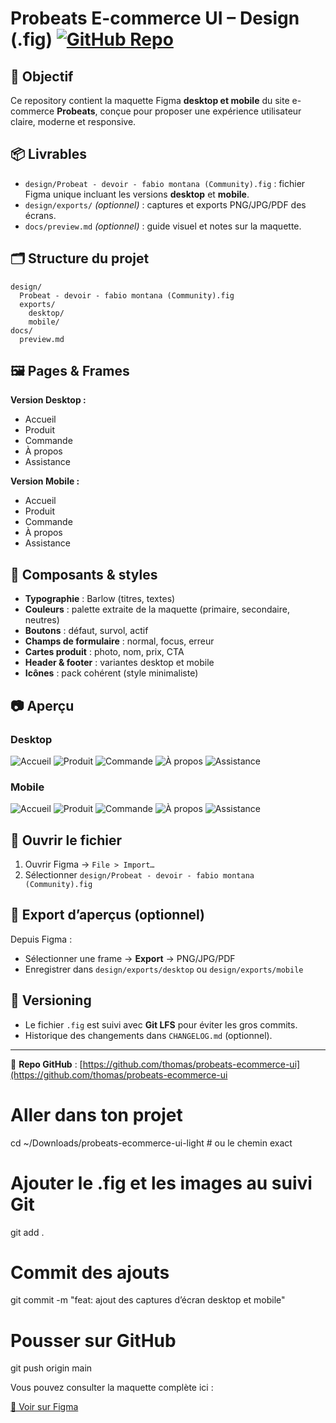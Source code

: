 # Probeats E-commerce UI – Design (.fig) [![GitHub Repo](https://img.shields.io/badge/GitHub-thomas%2Fprobeats--ecommerce--ui-blue?logo=github)](https://github.com/thomas/probeats-ecommerce-ui)

## 🎯 Objectif
Ce repository contient la maquette Figma **desktop et mobile** du site e-commerce **Probeats**, conçue pour proposer une expérience utilisateur claire, moderne et responsive.

## 📦 Livrables
- `design/Probeat - devoir - fabio montana (Community).fig` : fichier Figma unique incluant les versions **desktop** et **mobile**.
- `design/exports/` *(optionnel)* : captures et exports PNG/JPG/PDF des écrans.
- `docs/preview.md` *(optionnel)* : guide visuel et notes sur la maquette.

## 🗂 Structure du projet
```
design/
  Probeat - devoir - fabio montana (Community).fig
  exports/
    desktop/
    mobile/
docs/
  preview.md
```

## 🖼 Pages & Frames

**Version Desktop :**
- Accueil
- Produit
- Commande
- À propos
- Assistance

**Version Mobile :**
- Accueil
- Produit
- Commande
- À propos
- Assistance

## 🧩 Composants & styles
- **Typographie** : Barlow (titres, textes)
- **Couleurs** : palette extraite de la maquette (primaire, secondaire, neutres)
- **Boutons** : défaut, survol, actif
- **Champs de formulaire** : normal, focus, erreur
- **Cartes produit** : photo, nom, prix, CTA
- **Header & footer** : variantes desktop et mobile
- **Icônes** : pack cohérent (style minimaliste)

## 📷 Aperçu

### Desktop
![Accueil](design/exports/desktop/accueil.png)
![Produit](design/exports/desktop/produit.png)
![Commande](design/exports/desktop/commande.png)
![À propos](design/exports/desktop/apropos.png)
![Assistance](design/exports/desktop/assistance.png)

### Mobile
![Accueil](design/exports/mobile/accueil.png)
![Produit](design/exports/mobile/produit.png)
![Commande](design/exports/mobile/commande.png)
![À propos](design/exports/mobile/apropos.png)
![Assistance](design/exports/mobile/assistance.png)

## 🔎 Ouvrir le fichier
1. Ouvrir Figma → `File > Import…`
2. Sélectionner `design/Probeat - devoir - fabio montana (Community).fig`

## 🧰 Export d’aperçus (optionnel)
Depuis Figma :  
- Sélectionner une frame → **Export** → PNG/JPG/PDF  
- Enregistrer dans `design/exports/desktop` ou `design/exports/mobile`

## 🧱 Versioning
- Le fichier `.fig` est suivi avec **Git LFS** pour éviter les gros commits.
- Historique des changements dans `CHANGELOG.md` (optionnel).

---

📌 **Repo GitHub** : [https://github.com/thomas/probeats-ecommerce-ui](https://github.com/thomas/probeats-ecommerce-ui

# Aller dans ton projet
cd ~/Downloads/probeats-ecommerce-ui-light  # ou le chemin exact

# Ajouter le .fig et les images au suivi Git
git add .

# Commit des ajouts
git commit -m "feat: ajout des captures d’écran desktop et mobile"

# Pousser sur GitHub
git push origin main



Vous pouvez consulter la maquette complète ici :  

[📄 Voir sur Figma](https://www.figma.com/file/TON-LIEN-ICI)
